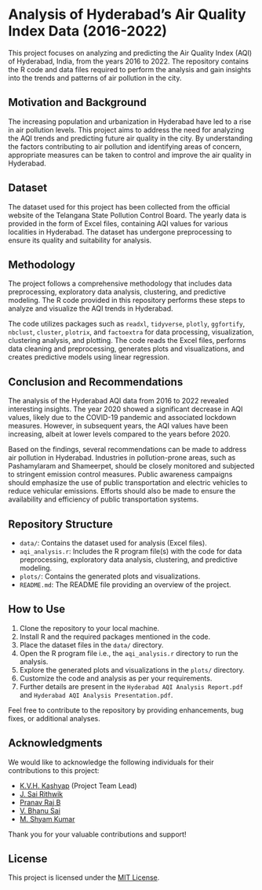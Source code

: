 # Analysis of Hyderabad’s Air Quality Index Data (2016-2022)

This project focuses on analyzing and predicting the Air Quality Index (AQI) of Hyderabad, India, from the years 2016 to 2022. The repository contains the R code and data files required to perform the analysis and gain insights into the trends and patterns of air pollution in the city.

## Motivation and Background
The increasing population and urbanization in Hyderabad have led to a rise in air pollution levels. This project aims to address the need for analyzing the AQI trends and predicting future air quality in the city. By understanding the factors contributing to air pollution and identifying areas of concern, appropriate measures can be taken to control and improve the air quality in Hyderabad.

## Dataset
The dataset used for this project has been collected from the official website of the Telangana State Pollution Control Board. The yearly data is provided in the form of Excel files, containing AQI values for various localities in Hyderabad. The dataset has undergone preprocessing to ensure its quality and suitability for analysis.

## Methodology
The project follows a comprehensive methodology that includes data preprocessing, exploratory data analysis, clustering, and predictive modeling. The R code provided in this repository performs these steps to analyze and visualize the AQI trends in Hyderabad.

The code utilizes packages such as `readxl`, `tidyverse`, `plotly`, `ggfortify`, `nbclust`, `cluster`, `plotrix`, and `factoextra` for data processing, visualization, clustering analysis, and plotting. The code reads the Excel files, performs data cleaning and preprocessing, generates plots and visualizations, and creates predictive models using linear regression.

## Conclusion and Recommendations
The analysis of the Hyderabad AQI data from 2016 to 2022 revealed interesting insights. The year 2020 showed a significant decrease in AQI values, likely due to the COVID-19 pandemic and associated lockdown measures. However, in subsequent years, the AQI values have been increasing, albeit at lower levels compared to the years before 2020.

Based on the findings, several recommendations can be made to address air pollution in Hyderabad. Industries in pollution-prone areas, such as Pashamylaram and Shameerpet, should be closely monitored and subjected to stringent emission control measures. Public awareness campaigns should emphasize the use of public transportation and electric vehicles to reduce vehicular emissions. Efforts should also be made to ensure the availability and efficiency of public transportation systems.

## Repository Structure
- `data/`: Contains the dataset used for analysis (Excel files).
- `aqi_analysis.r`: Includes the R program file(s) with the code for data preprocessing, exploratory data analysis, clustering, and predictive modeling.
- `plots/`: Contains the generated plots and visualizations.
- `README.md`: The README file providing an overview of the project.

## How to Use
1. Clone the repository to your local machine.
2. Install R and the required packages mentioned in the code.
3. Place the dataset files in the `data/` directory.
4. Open the R program file i.e., the `aqi_analysis.r` directory to run the analysis.
5. Explore the generated plots and visualizations in the `plots/` directory.
6. Customize the code and analysis as per your requirements.
7. Further details are present in the `Hyderabad AQI Analysis Report.pdf` and `Hyderabad AQI Analysis Presentation.pdf`.

Feel free to contribute to the repository by providing enhancements, bug fixes, or additional analyses.

## Acknowledgments

We would like to acknowledge the following individuals for their contributions to this project:

- [K.V.H. Kashyap](https://github.com/kashyap09-01) (Project Team Lead)
- [J. Sai Rithwik](https://github.com/rithwik318)
- [Pranav Raj B](https://github.com/)
- [V. Bhanu Sai](https://github.com/vbhanusai)
- [M. Shyam Kumar](https://github.com/)

Thank you for your valuable contributions and support!


## License
This project is licensed under the [MIT License](LICENSE).
